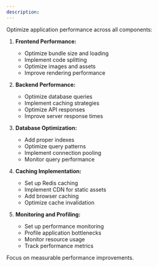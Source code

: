 ```yaml
---
description:
---
```


Optimize application performance across all components:

1. **Frontend Performance:**
   - Optimize bundle size and loading
   - Implement code splitting
   - Optimize images and assets
   - Improve rendering performance

2. **Backend Performance:**
   - Optimize database queries
   - Implement caching strategies
   - Optimize API responses
   - Improve server response times

3. **Database Optimization:**
   - Add proper indexes
   - Optimize query patterns
   - Implement connection pooling
   - Monitor query performance

4. **Caching Implementation:**
   - Set up Redis caching
   - Implement CDN for static assets
   - Add browser caching
   - Optimize cache invalidation

5. **Monitoring and Profiling:**
   - Set up performance monitoring
   - Profile application bottlenecks
   - Monitor resource usage
   - Track performance metrics

Focus on measurable performance improvements.
